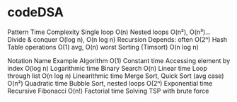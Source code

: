 # codeDSA

Pattern	Time Complexity
Single loop	O(n)
Nested loops	O(n²), O(n³)...
Divide & conquer	O(log n), O(n log n)
Recursion	Depends: often O(2ⁿ)
Hash Table operations	O(1) avg, O(n) worst
Sorting (Timsort)	O(n log n)


Notation	Name	Example Algorithm
O(1)	Constant time	Accessing element by index
O(log n)	Logarithmic time	Binary Search
O(n)	Linear time	Loop through list
O(n log n)	Linearithmic time	Merge Sort, Quick Sort (avg case)
O(n²)	Quadratic time	Bubble Sort, nested loops
O(2ⁿ)	Exponential time	Recursive Fibonacci
O(n!)	Factorial time	Solving TSP with brute force